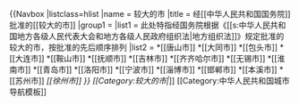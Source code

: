{{Navbox
|listclass=hlist
|name  = 较大的市
|title = 经[[中华人民共和国国务院]]批准的[[较大的市]]
|group1 =
|list1 = 此处特指经国务院根据《[[s:中华人民共和国地方各级人民代表大会和地方各级人民政府组织法|地方组织法]]》规定批准的较大的市，按批准的先后顺序排列
|list2 = 
*[[唐山市]]
*[[大同市]]
*[[包头市]]
*[[大连市]]
*[[鞍山市]]
*[[抚顺市]]
*[[吉林市]]
*[[齐齐哈尔市]]
*[[无锡市]]
*[[淮南市]]
*[[青岛市]]
*[[洛阳市]]
*[[宁波市]]
*[[淄博市]]
*[[邯郸市]]
*[[本溪市]]
*[[苏州市]]
*[[徐州市]]
}}<noinclude>
[[Category:较大的市|*]]
[[Category:中华人民共和国城市导航模板]]
</noinclude>